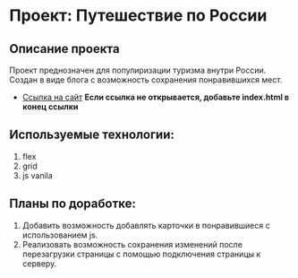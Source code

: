 # Проект: Путешествие по России

## Описание проекта
Проект преднозначен для популиризации туризма внутри России.
Создан в виде блога с возможность сохранения понравившихся мест.

* [Ссылка на сайт](https://zhyn97.github.io/mesto/)
**Если ссылка не открывается, добавьте index.html в конец ссылки**

## Используемые технологии:
1. flex
2. grid
3. js vanila

## Планы по доработке:
1. Добавить возможность добавлять карточки в понравившиеся с использованием js.
2. Реализовать возможность сохранения изменений после перезагрузки страницы с помощью подключения страницы к серверу.
